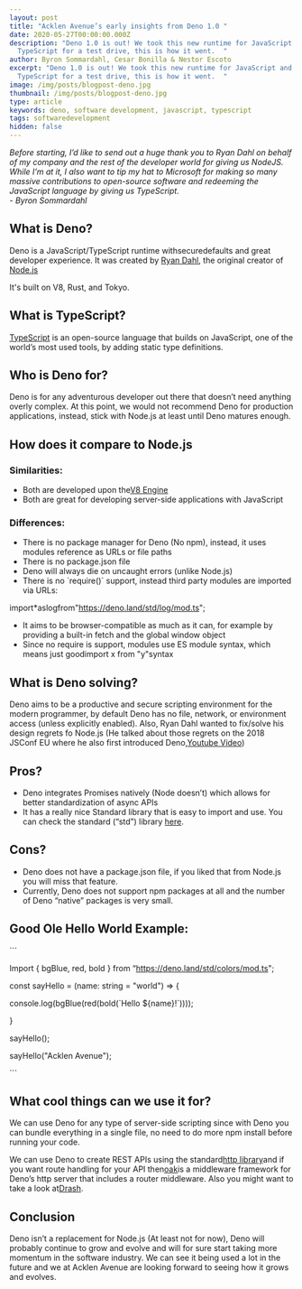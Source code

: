 ```yaml
---
layout: post
title: "Acklen Avenue’s early insights from Deno 1.0 "
date: 2020-05-27T00:00:00.000Z
description: "Deno 1.0 is out! We took this new runtime for JavaScript and
  TypeScript for a test drive, this is how it went.  "
author: Byron Sommardahl, Cesar Bonilla & Nestor Escoto
excerpt: "Deno 1.0 is out! We took this new runtime for JavaScript and
  TypeScript for a test drive, this is how it went.  "
image: /img/posts/blogpost-deno.jpg
thumbnail: /img/posts/blogpost-deno.jpg
type: article
keywords: deno, software development, javascript, typescript
tags: softwaredevelopment
hidden: false
---
```

*Before starting, I’d like to send out a huge thank you to Ryan Dahl on behalf of my company and the rest of the developer world for giving us NodeJS.*  *While I’m at it, I also want to tip my hat to Microsoft for making so many massive contributions to open-source software and redeeming the JavaScript language by giving us TypeScript.* \
*\- Byron Sommardahl*

## What is Deno?

Deno is a JavaScript/TypeScript runtime withsecuredefaults and great developer experience. It was created by [Ryan Dahl](https://en.wikipedia.org/wiki/Ryan_Dahl), the original creator of [Node.js](https://nodejs.org/en/)

It's built on V8, Rust, and Tokyo.

## What is TypeScript?

[TypeScript](https://www.typescriptlang.org/) is an open-source language that builds on JavaScript, one of the world’s most used tools, by adding static type definitions.

## Who is Deno for?

Deno is for any adventurous developer out there that doesn’t need anything overly complex. At this point, we would not recommend Deno for production applications, instead, stick with Node.js at least until Deno matures enough.

## How does it compare to Node.js

### Similarities:

* Both are developed upon the[V8 Engine](https://flaviocopes.com/v8/)
* Both are great for developing server-side applications with JavaScript

### Differences:

* There is no package manager for Deno (No npm), instead, it uses modules reference as URLs or file paths
* There is no package.json file
* Deno will always die on uncaught errors (unlike Node.js)
* There is no \`require()\` support, instead third party modules are imported via URLs:

import*aslogfrom"https://deno.land/std/log/mod.ts";

* It aims to be browser-compatible as much as it can, for example by providing a built-in fetch and the global window object
* Since no require is support, modules use ES module syntax, which means just goodimport x from "y"syntax

## What is Deno solving?

Deno aims to be a productive and secure scripting environment for the modern programmer, by default Deno has no file, network, or environment access (unless explicitly enabled). Also, Ryan Dahl wanted to fix/solve his design regrets fo Node.js (He talked about those regrets on the 2018 JSConf EU where he also first introduced Deno,[Youtube Video](https://www.youtube.com/watch?v=M3BM9TB-8yA))

## Pros?

* Deno integrates Promises natively (Node doesn’t) which allows for better standardization of async APIs
* It has a really nice Standard library that is easy to import and use. You can check the standard (“std”) library [here](https://deno.land/std/).

## Cons?

* Deno does not have a package.json file, if you liked that from Node.js you will miss that feature.
* Currently, Deno does not support npm packages at all and the number of Deno “native” packages is very small.

## Good Ole Hello World Example:

\`\``

Import { bgBlue, red, bold } from “<https://deno.land/std/colors/mod.ts>";

const sayHello = (name: string = "world") => {

console.log(bgBlue(red(bold(\`Hello ${name}!\`))));

}

sayHello();

sayHello("Acklen Avenue");

\`\``

## What cool things can we use it for?

We can use Deno for any type of server-side scripting since with Deno you can bundle everything in a single file, no need to do more npm install before running your code.

We can use Deno to create REST APIs using the standard[http library](https://github.com/denoland/deno_std/tree/master/http#http)and if you want route handling for your API then[oak](https://github.com/oakserver/oak)is a middleware framework for Deno’s http server that includes a router middleware. Also you might want to take a look at[Drash](https://drash.land/docs/#/).

## Conclusion

Deno isn’t a replacement for Node.js (At least not for now), Deno will probably continue to grow and evolve and will for sure start taking more momentum in the software industry. We can see it being used a lot in the future and we at Acklen Avenue are looking forward to seeing how it grows and evolves.
